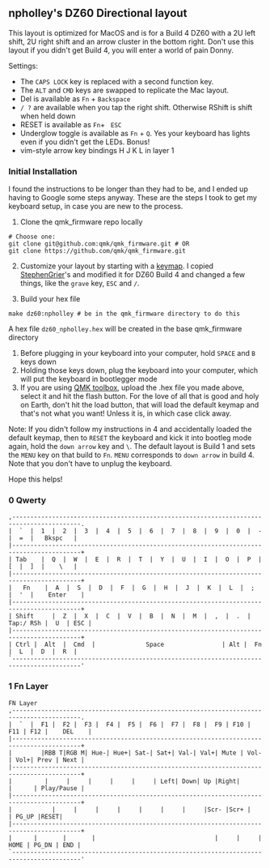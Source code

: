 ## npholley's DZ60 Directional layout

This layout is optimized for MacOS and is for a Build 4 DZ60 with a 2U left shift, 2U right shift and an arrow
cluster in the bottom right. Don't use this layout if you didn't get Build 4, you will enter a world of pain Donny.

Settings:

* The `CAPS LOCK` key is replaced with a second function key.
* The `ALT` and `CMD` keys are swapped to replicate the Mac layout.
* Del is available as `Fn` + `Backspace`
* `/ ?` are available when you tap the right shift. Otherwise RShift is shift when held down
* RESET is available as `Fn`+ ` ESC`
* Underglow toggle is available as `Fn` + `Q`. Yes your keyboard has lights even if you didn't get the LEDs. Bonus!
* vim-style arrow key bindings H J K L in layer 1

### Initial Installation

I found the instructions to be longer than they had to be, and I ended up having to Google some steps anyway. These are the steps I took to get my keyboard setup, in case you are new to the process.

1. Clone the qmk_firmware repo locally
```
# Choose one:
git clone git@github.com:qmk/qmk_firmware.git # OR
git clone https://github.com/qmk/qmk_firmware.git
```
2. Customize your layout by starting with a [keymap](https://github.com/qmk/qmk_firmware/tree/master/keyboards/dz60/keymaps). I copied [StephenGrier](https://github.com/qmk/qmk_firmware/tree/master/keyboards/dz60/keymaps/stephengrier)'s and modified it for DZ60 Build 4 and changed a few things, like the `grave` key, `ESC` and `/`.

3. Build your hex file
```
make dz60:npholley # be in the qmk_firmware directory to do this
```
A hex file `dz60_npholley.hex` will be created in the base qmk_firmware directory

1. Before plugging in your keyboard into your computer, hold `SPACE` and `B` keys down
2. Holding those keys down, plug the keyboard into your computer, which will put the keyboard in bootlegger mode
3. If you are using [QMK toolbox](https://github.com/qmk/qmk_toolbox/releases), upload the .hex file you made above, select it and hit the flash button. For the love of all that is good and holy on Earth, don't hit the load button, that will load the default keymap and that's not what you want! Unless it is, in which case click away.

Note: If you didn't follow my instructions in 4 and accidentally loaded the default keymap, then to `RESET` the keyboard and kick it into bootleg mode again, hold the `down arrow` key and `\`. The default layout is Build 1 and sets the `MENU` key on that build to `Fn`. `MENU` corresponds to `down arrow` in build 4. Note that you don't have to unplug the keyboard.

Hope this helps!

### 0 Qwerty
```
,-----------------------------------------------------------------------------------------.
|  `  |  1  |  2  |  3  |  4  |  5  |  6  |  7  |  8  |  9  |  0  |  -  |  =  |   Bkspc   |
|-----------------------------------------------------------------------------------------+
| Tab    |  Q  |  W  |  E  |  R  |  T  |  Y  |  U  |  I  |  O  |  P  |  [  |  ]  |    \   |
|-----------------------------------------------------------------------------------------+
|   Fn    |  A  |  S  |  D  |  F  |  G  |  H  |  J  |  K  |  L  |  ;  |  '  |    Enter    |
|-----------------------------------------------------------------------------------------+
| Shift     |  Z  |  X  |  C  |  V  |  B  |  N  |  M  |  ,  |  .  | Tap:/ RSh |  U  | ESC |
|-----------------------------------------------------------------------------------------+
| Ctrl |  Alt  |  Cmd  |              Space                | Alt |  Fn  |  L  |  D  |  R  |
`-----------------------------------------------------------------------------------------'
```

### 1 Fn Layer
```
FN Layer
,-----------------------------------------------------------------------------------------.
|  `  |  F1 |  F2 |  F3 |  F4 |  F5 |  F6 |  F7 |  F8 |  F9 | F10 | F11 | F12 |    DEL    |
|-----------------------------------------------------------------------------------------+
|        |RBB T|RGB M| Hue-| Hue+| Sat-| Sat+| Val-| Val+| Mute | Vol-| Vol+| Prev | Next |
|-----------------------------------------------------------------------------------------+
|         |     |     |     |     |     | Left| Down| Up |Right|      |      | Play/Pause |
|-----------------------------------------------------------------------------------------+
|           |     |     |     |     |     |     |     |Scr- |Scr+ |         | PG_UP |RESET|
|-----------------------------------------------------------------------------------------+
|      |       |       |                                 |     |     | HOME | PG_DN | END |
`-----------------------------------------------------------------------------------------'
```
